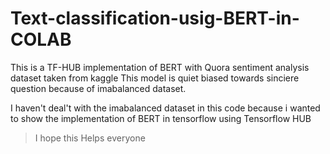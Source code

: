 # Text-classification-usig-BERT-in-COLAB


This is a  TF-HUB implementation of BERT with Quora sentiment analysis dataset taken from kaggle 
This model is quiet biased towards sinciere question because of imabalanced dataset.

I haven't deal't with the imabalanced dataset in this code because i wanted to show the implementation of BERT in tensorflow
using Tensorflow HUB

> I hope this Helps everyone


